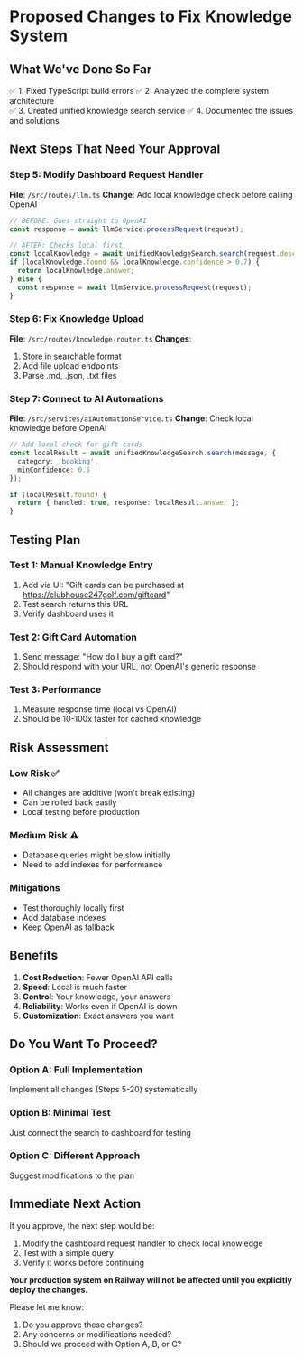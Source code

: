 # Proposed Changes to Fix Knowledge System

## What We've Done So Far
✅ 1. Fixed TypeScript build errors
✅ 2. Analyzed the complete system architecture  
✅ 3. Created unified knowledge search service
✅ 4. Documented the issues and solutions

## Next Steps That Need Your Approval

### Step 5: Modify Dashboard Request Handler
**File**: `/src/routes/llm.ts`
**Change**: Add local knowledge check before calling OpenAI

```typescript
// BEFORE: Goes straight to OpenAI
const response = await llmService.processRequest(request);

// AFTER: Checks local first
const localKnowledge = await unifiedKnowledgeSearch.search(request.description);
if (localKnowledge.found && localKnowledge.confidence > 0.7) {
  return localKnowledge.answer;
} else {
  const response = await llmService.processRequest(request);
}
```

### Step 6: Fix Knowledge Upload
**File**: `/src/routes/knowledge-router.ts`
**Changes**:
1. Store in searchable format
2. Add file upload endpoints
3. Parse .md, .json, .txt files

### Step 7: Connect to AI Automations
**File**: `/src/services/aiAutomationService.ts`
**Change**: Check local knowledge before OpenAI

```typescript
// Add local check for gift cards
const localResult = await unifiedKnowledgeSearch.search(message, {
  category: 'booking',
  minConfidence: 0.5
});

if (localResult.found) {
  return { handled: true, response: localResult.answer };
}
```

## Testing Plan

### Test 1: Manual Knowledge Entry
1. Add via UI: "Gift cards can be purchased at https://clubhouse247golf.com/giftcard"
2. Test search returns this URL
3. Verify dashboard uses it

### Test 2: Gift Card Automation
1. Send message: "How do I buy a gift card?"
2. Should respond with your URL, not OpenAI's generic response

### Test 3: Performance
1. Measure response time (local vs OpenAI)
2. Should be 10-100x faster for cached knowledge

## Risk Assessment

### Low Risk ✅
- All changes are additive (won't break existing)
- Can be rolled back easily
- Local testing before production

### Medium Risk ⚠️
- Database queries might be slow initially
- Need to add indexes for performance

### Mitigations
- Test thoroughly locally first
- Add database indexes
- Keep OpenAI as fallback

## Benefits

1. **Cost Reduction**: Fewer OpenAI API calls
2. **Speed**: Local is much faster
3. **Control**: Your knowledge, your answers
4. **Reliability**: Works even if OpenAI is down
5. **Customization**: Exact answers you want

## Do You Want To Proceed?

### Option A: Full Implementation
Implement all changes (Steps 5-20) systematically

### Option B: Minimal Test
Just connect the search to dashboard for testing

### Option C: Different Approach
Suggest modifications to the plan

## Immediate Next Action

If you approve, the next step would be:
1. Modify the dashboard request handler to check local knowledge
2. Test with a simple query
3. Verify it works before continuing

**Your production system on Railway will not be affected until you explicitly deploy the changes.**

Please let me know:
1. Do you approve these changes?
2. Any concerns or modifications needed?
3. Should we proceed with Option A, B, or C?